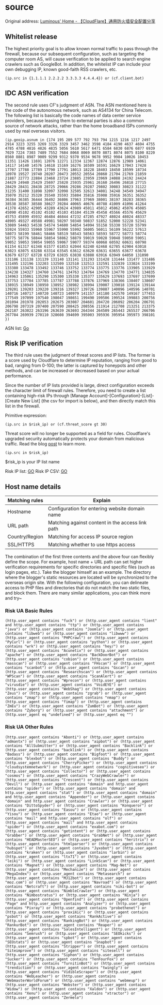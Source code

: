 # source
Original address: [Luminous' Home - 【CloudFlare】通用防火墙安全配置分享](https://luotianyi.vc/6140.html)

## Whitelist release
The highest priority goal is to allow known normal traffic to pass through the firewall, because our subsequent configuration, such as targeting the computer room AS, will cause verification to be applied to search engine crawlers such as GoogleBot. In addition, the whitelist IP can include your own debugging IP, known good-faith RSS crawlers, etc.

```
(ip.src in {1.1.1.1 2.2.2.2 3.3.3.3 4.4.4.4}) or (cf.client.bot)
```

## IDC ASN verification
The second rule uses CF's judgment of ASN. The ASN mentioned here is the code of the autonomous network, such as AS4134 for China Telecom. The following list is basically the code names of data center service providers, because leasing them to external parties is also a common source of network attacks, rather than the home broadband ISPs commonly used by real overseas visitors.

```
(ip.geoip.asnum in {174 195 209 577 792 793 794 1215 1216 1217 2497 2914 3223 3255 3269 3326 3329 3457 3462 3598 4184 4190 4637 4694 4755 4785 4788 4816 4826 4835 5056 5610 5617 6471 6584 6830 6876 6877 6939 7029 7224 7303 7489 7552 7684 8068 8069 8070 8071 8074 8075 8100 8220 8560 8881 8987 9009 9299 9312 9370 9534 9678 9952 9984 10026 10453 11351 11426 11691 12076 12271 12334 12367 12874 12876 12989 14061 14117 14140 14576 14618 15169 16276 16509 16591 16629 17043 17428 17707 17788 17789 17790 17791 18013 18228 18403 18450 18599 18734 18978 19527 19740 20207 20473 20552 20554 20860 21704 21769 21859 21887 22773 22884 23468 23724 23885 23959 23969 24088 24192 24424 24429 24940 25429 25697 25820 25935 25961 26160 26496 26818 27715 28429 28431 28438 28725 29066 29286 29287 29802 30083 30823 31122 31235 31400 31898 32097 32098 32505 32613 34081 34248 34549 34947 35070 35212 35320 35540 35593 35804 35816 35908 35916 36351 36352 36384 36385 36444 36492 36806 37963 37969 38001 38197 38283 38365 38538 38587 38588 38627 39284 40065 40676 40788 41009 41096 41264 41378 42652 42905 43289 43624 43989 45011 45012 45062 45076 45085 45090 45102 45102 45102 45103 45104 45139 45458 45566 45576 45629 45753 45899 45932 46484 46844 47232 47285 47927 48024 48024 48337 48905 49327 49588 49981 50297 50340 50837 51852 52000 52228 52341 53089 54463 54538 54574 54600 54854 54994 55158 55330 55720 55799 55924 55933 55960 55967 55990 55992 56005 56011 56109 56222 57613 58073 58199 58461 58466 58519 58543 58563 58593 58772 58773 58774 58775 58776 58844 58854 58862 58879 59019 59028 59048 59050 59051 59052 59053 59054 59055 59067 59077 59374 60068 60592 60631 60798 61154 61317 61348 61577 61853 62044 62240 62468 62785 62904 63018 63023 63075 63288 63314 63545 63612 63620 63631 63655 63677 63678 63679 63727 63728 63729 63835 63838 63888 63916 63949 64050 131090 131106 131138 131139 131140 131141 131293 131428 131444 131477 131486 131495 132196 132203 132509 132510 132513 132591 132839 133024 133199 133380 133478 133492 133746 133752 133774 133775 133776 133905 133929 134238 134327 134760 134761 134763 134764 134769 134770 134771 134835 134963 135061 135290 135300 135330 135377 135629 137693 137697 137699 137753 137784 137785 137787 137788 137876 137969 138366 138407 138607 138915 138949 138950 138952 138982 138994 139007 139018 139124 139144 139201 139203 139220 139316 139327 139726 139887 140096 140596 140701 140716 140717 140720 140723 140979 141157 141180 142570 149167 177453 177549 197099 197540 198047 198651 199490 199506 199524 199883 200756 201094 201978 202053 202675 203087 204601 204720 206092 206204 206791 206798 207319 207400 207590 208425 208556 211914 212708 213251 213375 262187 263022 263196 263639 263693 264344 264509 265443 265537 266706 267784 269939 270110 328608 394699 395003 395936 395954 395973 398101 })
```

ASN list: [Go](./List-IDCAS.txt)

## Risk IP verification
The third rule uses the judgment of threat scores and IP lists. The former is a score used by Cloudflare to determine IP reputation, ranging from good to bad, ranging from 0-100; the latter is captured by honeypots and other methods, and can be increased or decreased based on your actual performance.

Since the number of IP lists provided is large, direct configuration exceeds the character limit of firewall rules. Therefore, you need to create a list containing high-risk IPs through [Manage Account]-[Configuration]-[List]-[Create New List] (the csv for import is below), and then directly match this list in the firewall.

Primitive expression:
```
(ip.src in $risk_ip) or (cf.threat_score gt 30)
```
Threat score will no longer be supported as a field for rules. Cloudflare's upgraded security automatically protects your domain from malicious traffic. Read the blog [post](https://blog.cloudflare.com/enhanced-security-and-simplified-controls-with-automated-botnet-protection/) to learn more.
```
(ip.src in $risk_ip)
```
$risk_ip is your IP list name

Risk IP list: [GO](./List-RiskIP.txt)
Risk IP CSV: [GO](./List-RiskIP.csv)

## Host name details


| Matching rules | Explain |
| ----------- | ----------- |
| Hostname	|  Configuration for entering website domain name |
| URL path	|  Matching against content in the access link path |
| Country/Region	|  Matching for access IP source region |
| SSL/HTTPS	|  Matching whether to use https access |

The combination of the first three contents and the above four can flexibly define the scope. For example, host name + URL path can set higher verification requirements for specific directories and specific files (such as login pages, etc.). Take the blogger himself as an example. The directory where the blogger's static resources are located will be synchronized to the overseas origin site. With the following configuration, you can delineate access to PHP files and directories that do not match the two static files, and block them. There are many similar applications, you can think more and try~

### Risk UA Basic Rules

```
(http.user_agent contains "fuck") or (http.user_agent contains "lient" and http.user_agent contains "ttp") or (http.user_agent contains "java") or (http.user_agent contains "Joomla") or (http.user_agent contains "libweb") or (http.user_agent contains "libwww") or (http.user_agent contains "PHPCrawl") or (http.user_agent contains "PyCurl") or (http.user_agent contains "python") or (http.user_agent contains "wrk") or (http.user_agent contains "hey/") or (http.user_agent contains "Acunetix") or (http.user_agent contains "apache") or (http.user_agent contains "BackDoorBot") or (http.user_agent contains "cobion") or (http.user_agent contains "masscan") or (http.user_agent contains "FHscan") or (http.user_agent contains "scanbot") or (http.user_agent contains "Gscan") or (http.user_agent contains "Researchscan") or (http.user_agent contains "WPScan") or (http.user_agent contains "ScanAlert") or (http.user_agent contains "Wprecon") or (http.user_agent contains "virusdie") or (http.user_agent contains "VoidEYE") or (http.user_agent contains "WebShag") or (http.user_agent contains "Zeus") or (http.user_agent contains "zgrab") or (http.user_agent contains "zmap") or (http.user_agent contains "nmap") or (http.user_agent contains "fimap") or (http.user_agent contains "ZmEu") or (http.user_agent contains "ZumBot") or (http.user_agent contains "Zyborg") or (http.user_agent contains "attachment") or (http.user_agent eq "undefined") or (http.user_agent eq "")
```

### Risk UA Other Rules

```
(http.user_agent contains "Abonti") or (http.user_agent contains "admantx") or (http.user_agent contains "aipbot") or (http.user_agent contains "AllSubmitter") or (http.user_agent contains "Backlink") or (http.user_agent contains "backlink") or (http.user_agent contains "Badass") or (http.user_agent contains "Bigfoot") or (http.user_agent contains "blexbot") or (http.user_agent contains "Buddy") or (http.user_agent contains "CherryPicker") or (http.user_agent contains "cloudsystemnetwork") or (http.user_agent contains "cognitiveseo") or (http.user_agent contains "Collector") or (http.user_agent contains "cosmos") or (http.user_agent contains "CrazyWebCrawler") or (http.user_agent contains "Crescent") or (http.user_agent contains "Devil") or (http.user_agent contains "domain" and http.user_agent contains "spider") or (http.user_agent contains "domain" and http.user_agent contains "stat") or (http.user_agent contains "domain" and http.user_agent contains "Appender") or (http.user_agent contains "domain" and http.user_agent contains "Crawler") or (http.user_agent contains "DittoSpyder") or (http.user_agent contains "Konqueror") or (http.user_agent contains "Easou") or (http.user_agent contains "Yisou") or (http.user_agent contains "Etao") or (http.user_agent contains "mail" and http.user_agent contains "olf") or (http.user_agent contains "mail" and http.user_agent contains "spider") or (http.user_agent contains "exabot.com") or (http.user_agent contains "getintent") or (http.user_agent contains "Grabber") or (http.user_agent contains "GrabNet") or (http.user_agent contains "HEADMasterSEO") or (http.user_agent contains "heritrix") or (http.user_agent contains "htmlparser") or (http.user_agent contains "hubspot") or (http.user_agent contains "Jyxobot") or (http.user_agent contains "kraken") or (http.user_agent contains "larbin") or (http.user_agent contains "ltx71") or (http.user_agent contains "leiki") or (http.user_agent contains "LinkScan") or (http.user_agent contains "Magnet") or (http.user_agent contains "Mag-Net") or (http.user_agent contains "Mechanize") or (http.user_agent contains "MegaIndex") or (http.user_agent contains "Metasearch") or (http.user_agent contains "MJ12bot") or (http.user_agent contains "moz.com") or (http.user_agent contains "Navroad") or (http.user_agent contains "Netcraft") or (http.user_agent contains "niki-bot") or (http.user_agent contains "NimbleCrawler") or (http.user_agent contains "Nimbostratus") or (http.user_agent contains "Ninja") or (http.user_agent contains "Openfind") or (http.user_agent contains "Page" and http.user_agent contains "Analyzer") or (http.user_agent contains "Pixray") or (http.user_agent contains "probethenet") or (http.user_agent contains "proximic") or (http.user_agent contains "psbot") or (http.user_agent contains "RankActive") or (http.user_agent contains "RankingBot") or (http.user_agent contains "RankurBot") or (http.user_agent contains "Reaper") or (http.user_agent contains "SalesIntelligent") or (http.user_agent contains "Semrush") or (http.user_agent contains "SEOkicks") or (http.user_agent contains "spbot") or (http.user_agent contains "SEOstats") or (http.user_agent contains "Snapbot") or (http.user_agent contains "Stripper") or (http.user_agent contains "Siteimprove") or (http.user_agent contains "sitesell") or (http.user_agent contains "Siphon") or (http.user_agent contains "Sucker") or (http.user_agent contains "TenFourFox") or (http.user_agent contains "TurnitinBot") or (http.user_agent contains "trendiction") or (http.user_agent contains "twingly") or (http.user_agent contains "VidibleScraper") or (http.user_agent contains "WebLeacher") or (http.user_agent contains "WebmasterWorldForum") or (http.user_agent contains "webmeup") or (http.user_agent contains "Webster") or (http.user_agent contains "Widow") or (http.user_agent contains "Xaldon") or (http.user_agent contains "Xenu") or (http.user_agent contains "xtractor") or (http.user_agent contains "Zermelo")
```
